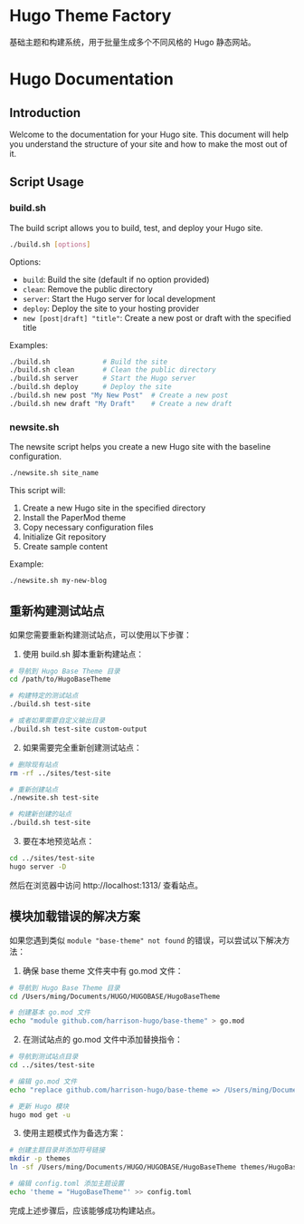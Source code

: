 # Hugo Theme Factory

基础主题和构建系统，用于批量生成多个不同风格的 Hugo 静态网站。
# Hugo Documentation

## Introduction

Welcome to the documentation for your Hugo site. This document will help you understand the structure of your site and how to make the most out of it.

## Script Usage

### build.sh

The build script allows you to build, test, and deploy your Hugo site.

```bash
./build.sh [options]
```

Options:
- `build`: Build the site (default if no option provided)
- `clean`: Remove the public directory
- `server`: Start the Hugo server for local development
- `deploy`: Deploy the site to your hosting provider
- `new [post|draft] "title"`: Create a new post or draft with the specified title

Examples:
```bash
./build.sh             # Build the site
./build.sh clean       # Clean the public directory
./build.sh server      # Start the Hugo server
./build.sh deploy      # Deploy the site
./build.sh new post "My New Post"  # Create a new post
./build.sh new draft "My Draft"    # Create a new draft
```

### newsite.sh

The newsite script helps you create a new Hugo site with the baseline configuration.

```bash
./newsite.sh site_name
```

This script will:
1. Create a new Hugo site in the specified directory
2. Install the PaperMod theme
3. Copy necessary configuration files
4. Initialize Git repository
5. Create sample content

Example:
```bash
./newsite.sh my-new-blog
```

## 重新构建测试站点

如果您需要重新构建测试站点，可以使用以下步骤：

1. 使用 build.sh 脚本重新构建站点：

```bash
# 导航到 Hugo Base Theme 目录
cd /path/to/HugoBaseTheme

# 构建特定的测试站点
./build.sh test-site

# 或者如果需要自定义输出目录
./build.sh test-site custom-output
```

2. 如果需要完全重新创建测试站点：

```bash
# 删除现有站点
rm -rf ../sites/test-site

# 重新创建站点
./newsite.sh test-site

# 构建新创建的站点
./build.sh test-site
```

3. 要在本地预览站点：

```bash
cd ../sites/test-site
hugo server -D
```

然后在浏览器中访问 http://localhost:1313/ 查看站点。

## 模块加载错误的解决方案

如果您遇到类似 `module "base-theme" not found` 的错误，可以尝试以下解决方法：

1. 确保 base theme 文件夹中有 go.mod 文件：

```bash
# 导航到 Hugo Base Theme 目录
cd /Users/ming/Documents/HUGO/HUGOBASE/HugoBaseTheme

# 创建基本 go.mod 文件
echo "module github.com/harrison-hugo/base-theme" > go.mod
```

2. 在测试站点的 go.mod 文件中添加替换指令：

```bash
# 导航到测试站点目录
cd ../sites/test-site

# 编辑 go.mod 文件
echo "replace github.com/harrison-hugo/base-theme => /Users/ming/Documents/HUGO/HUGOBASE/HugoBaseTheme" >> go.mod

# 更新 Hugo 模块
hugo mod get -u
```

3. 使用主题模式作为备选方案：

```bash
# 创建主题目录并添加符号链接
mkdir -p themes
ln -sf /Users/ming/Documents/HUGO/HUGOBASE/HugoBaseTheme themes/HugoBaseTheme

# 编辑 config.toml 添加主题设置
echo 'theme = "HugoBaseTheme"' >> config.toml
```

完成上述步骤后，应该能够成功构建站点。